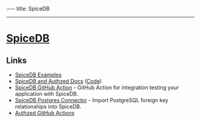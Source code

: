 :---
title: SpiceDB

---

# [SpiceDB](https://github.com/authzed/spicedb)

## Links

- [SpiceDB Examples](https://github.com/authzed/examples)
- [SpiceDB and Authzed Docs](https://docs.authzed.com/) ([Code](https://github.com/authzed/docs))
- [SpiceDB GitHub Action](https://github.com/authzed/action-spicedb) - GitHub Action for integration testing your application with SpiceDB.
- [SpiceDB Postgres Connector](https://github.com/authzed/connector-postgresql) - Import PostgreSQL foreign key relationships into SpiceDB.
- [Authzed GitHub Actions](https://github.com/authzed/actions)
